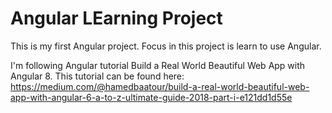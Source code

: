 # Angular LEarning Project

This is my first Angular project. Focus in this project is learn to use Angular.

I'm following Angular tutorial Build a Real World Beautiful Web App with Angular 8. 
This tutorial can be found here:
https://medium.com/@hamedbaatour/build-a-real-world-beautiful-web-app-with-angular-6-a-to-z-ultimate-guide-2018-part-i-e121dd1d55e

